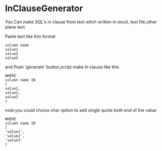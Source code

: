 # InClauseGenerator

You Can make SQL's in clause from text witch written in  excel, text file,other plane text.

Paste text like this format

```
column name
value1
value2
value3
```

and Push 'generate' button,script make In clause like this

```
WHERE
column name IN
(
value1,
value2,
value3
)
```

note:you could choice char option to add single quote both end of the value

```
WHERE
column name IN
(
'value1',
'value2',
'value3'
)
```
